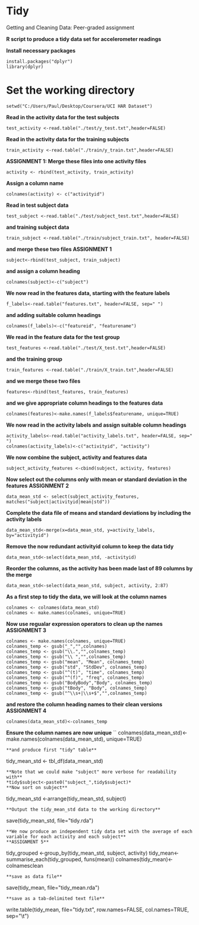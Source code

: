 # Tidy
Getting and Cleaning Data: Peer-graded assignment

**R script to produce a tidy data set for accelerometer readings**

**Install necessary packages**
```
install.packages("dplyr")
library(dplyr)
```

# Set the working directory
```
setwd("C:/Users/Paul/Desktop/Coursera/UCI HAR Dataset")
```

**Read in the activity data for the test subjects**
```
test_activity <-read.table("./test/y_test.txt",header=FALSE)
```
**Read in the activity data for the training subjects**
```
train_activity <-read.table("./train/y_train.txt",header=FALSE)
```
**ASSIGNMENT 1: Merge these files into one activity files**
```
activity <- rbind(test_activity, train_activity)
```
**Assign a column name** 
```
colnames(activity) <- c("activityid")
```
**Read in test subject data**
```
test_subject <-read.table("./test/subject_test.txt",header=FALSE)
```
**and training subject data**
```
train_subject <-read.table("./train/subject_train.txt", header=FALSE)
```
**and merge these two files   ASSIGNMENT 1**
```
subject<-rbind(test_subject, train_subject)
```
**and assign a column heading**
```
colnames(subject)<-c("subject")
```
**We now read in the features data, starting with the feature labels**
```
f_labels<-read.table("features.txt", header=FALSE, sep=" ")
```
**and adding suitable column headings** 
```
colnames(f_labels)<-c("featureid", "featurename")
```
**We read in the feature data for the test group**
```
test_features <-read.table("./test/X_test.txt",header=FALSE)
```
**and the training group**
```
train_features <-read.table("./train/X_train.txt",header=FALSE)
```
**and we merge these two files**
```
features<-rbind(test_features, train_features)
```
**and we give appropriate column headings to the features data**
```
colnames(features)<-make.names(f_labels$featurename, unique=TRUE)
```
**We now read in the activity labels and assign suitable column headings**
```
activity_labels<-read.table("activity_labels.txt", header=FALSE, sep=" ")
colnames(activity_labels)<-c("activityid", "activity")
```
**We now combine the subject, activity and features data**
```
subject_activity_features <-cbind(subject, activity, features)
```
**Now select out the columns only with mean or standard deviation in the features**
**ASSIGNMENT 2**
```
data_mean_std <- select(subject_activity_features, matches("subject|activityid|mean|std"))
```
**Complete the data file of means and standard deviations by including the activity labels**
```
data_mean_std<-merge(x=data_mean_std, y=activity_labels, by="activityid")
```
**Remove the now redundant activityid column to keep the data tidy**
```
data_mean_std<-select(data_mean_std, -activityid)
```
**Reorder the columns, as the activity has been made last of 89 columns by the merge**
```
data_mean_std<-select(data_mean_std, subject, activity, 2:87)
```
**As a first step to tidy the data, we will look at the column names**
```
colnames <- colnames(data_mean_std)
colnames <- make.names(colnames, unique=TRUE)
```
**Now use regualar expression operators to clean up the names**
**ASSIGNMENT 3**
```
colnames <- make.names(colnames, unique=TRUE)
colnames_temp <- gsub("_","",colnames)
colnames_temp <- gsub("\\.","",colnames_temp)
colnames_temp <- gsub("\\ ","",colnames_temp)
colnames_temp <- gsub("mean", "Mean", colnames_temp)
colnames_temp <- gsub("std", "StdDev", colnames_temp)
colnames_temp <- gsub("^(t)", "time", colnames_temp)
colnames_temp <- gsub("^(f)", "freq", colnames_temp)
colnames_temp <- gsub("BodyBody","Body", colnames_temp)
colnames_temp <- gsub("tBody", "Body", colnames_temp)
colnames_temp <- gsub("^\\s+|\\s+$","",colnames_temp)
```
**and restore the column heading names to their clean versions**
**ASSIGNMENT 4**
```
colnames(data_mean_std)<-colnames_temp
```
**Ensure the column names are now unique**
``
colnames(data_mean_std)<-make.names(colnames(data_mean_std), unique=TRUE)
```
**and produce first "tidy" table** 
```
tidy_mean_std <- tbl_df(data_mean_std)
```
**Note that we could make "subject" more verbose for readability with**
*tidy$subject<-paste0("subject_",tidy$subject)*
**Now sort on subject**
```
tidy_mean_std <-arrange(tidy_mean_std, subject)
```
**Output the tidy_mean_std data to the working directory**
```
save(tidy_mean_std, file="tidy.rda")
```
**We now produce an independent tidy data set with the average of each variable for each activity and each subject** 
**ASSIGNMENT 5**
```
tidy_grouped <-group_by(tidy_mean_std, subject, activity)
tidy_mean<-summarise_each(tidy_grouped, funs(mean))
colnames(tidy_mean)<-colnamesclean
```
**save as data file**
```
save(tidy_mean, file="tidy_mean.rda")
```
**save as a tab-delimited text file**
```
write.table(tidy_mean, file="tidy.txt", row.names=FALSE, col.names=TRUE, sep="\t")
```
